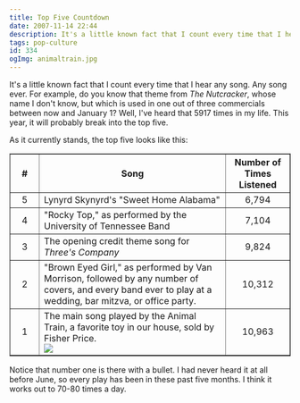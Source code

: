```yaml
---
title: Top Five Countdown
date: 2007-11-14 22:44
description: It's a little known fact that I count every time that I hear any song. Any song ever. For example, do you know that theme from The Nutcracker, whose name I don't know, but which is used in one out of three commercials between now and January 1? Well, I've heard that 5917 times in my life.
tags: pop-culture
id: 334
ogImg: animaltrain.jpg
---
```

It's a little known fact that I count every time that I hear any song.  Any song ever.  For example, do you know that theme from *The Nutcracker*, whose name I don't know, but which is used in one out of three commercials between now and January 1?  Well, I've heard that 5917 times in my life.  This year, it will probably break into the top five.

As it currently stands, the top five looks like this:  


<table border="1">
<tr>
	<th align="center">#</th><th>Song</th><th>Number of Times Listened</th>
</tr>
<tr>
	<td width="35" align="center">5</td><td>Lynyrd Skynyrd's "Sweet Home Alabama"</td>
	<td align="center">6,794</td>
</tr><tr>
	<td align="center">4</td><td>"Rocky Top," as performed by the University of Tennessee Band</td>
	<td align="center">7,104</td>
</tr><tr>
	<td align="center">3</td><td>The opening credit theme song for <i>Three's Company</i></td>
	<td align="center">9,824</td>
</tr><tr>
	<td align="center">2</td><td>"Brown Eyed Girl," as performed by Van Morrison, followed by any number of covers, and every band ever to play at a wedding, bar mitzva, or office party.</td>
	<td align="center">10,312</td>
</tr><tr>
	<td align="center">1</td><td><div>The main song played by the Animal Train, a favorite toy in our house, sold by Fisher Price.</div><div><img src="/img/animaltrain.jpg" /></div></td>
	<td align="center">10,963</td>
</tr>
</table>

Notice that number one is there with a bullet.  I had never heard it at all before June, so every play has been in these past five months.  I think it works out to 70-80 times a day.
